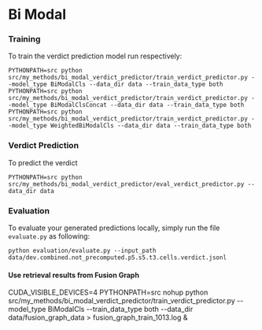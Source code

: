 # Bi Modal

### Training
To train the verdict prediction model run respectively:
```
PYTHONPATH=src python src/my_methods/bi_modal_verdict_predictor/train_verdict_predictor.py --model_type BiModalCls --data_dir data --train_data_type both
PYTHONPATH=src python src/my_methods/bi_modal_verdict_predictor/train_verdict_predictor.py --model_type BiModalClsConcat --data_dir data --train_data_type both
PYTHONPATH=src python src/my_methods/bi_modal_verdict_predictor/train_verdict_predictor.py --model_type WeightedBiModalCls --data_dir data --train_data_type both

```

### Verdict Prediction
To predict the verdict
```
PYTHONPATH=src python src/my_methods/bi_modal_verdict_predictor/eval_verdict_predictor.py --data_dir data
 ```

### Evaluation
To evaluate your generated predictions locally, simply run the file `evaluate.py` as following:
```
python evaluation/evaluate.py --input_path data/dev.combined.not_precomputed.p5.s5.t3.cells.verdict.jsonl
 ```

#### Use retrieval results from Fusion Graph
CUDA_VISIBLE_DEVICES=4 PYTHONPATH=src nohup python src/my_methods/bi_modal_verdict_predictor/train_verdict_predictor.py --model_type BiModalCls --train_data_type both --data_dir data/fusion_graph_data  > fusion_graph_train_1013.log &